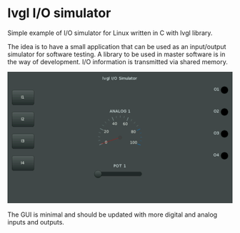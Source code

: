 # lvgl I/O simulator

Simple example of I/O simulator for Linux written in C with lvgl library.

The idea is to have a small application that can be used as an input/output simulator for software testing. A library to be used in master software is in the way of development. I/O information is transmitted via shared memory.

![Screenshot](https://github.com/carloantinarella/lvgliosim/blob/master/screenshot.png?raw=true)

The GUI is minimal and should be updated with more digital and analog inputs and outputs.